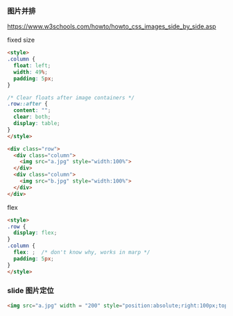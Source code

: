 ### 图片并排

https://www.w3schools.com/howto/howto_css_images_side_by_side.asp

fixed size
```html
<style>
.column {
  float: left;
  width: 49%;
  padding: 5px;
}

/* Clear floats after image containers */
.row::after {
  content: "";
  clear: both;
  display: table;
}
</style>

<div class="row">
  <div class="column">
    <img src="a.jpg" style="width:100%">
  </div>
  <div class="column">
    <img src="b.jpg" style="width:100%">
  </div>
</div>
```

flex
```html
<style>
.row {
  display: flex;
}
.column {
  flex: ;  /* don't know why, works in marp */
  padding: 5px;
}
</style>
```

### slide 图片定位

```html
<img src="a.jpg" width = "200" style="position:absolute;right:100px;top:320px;"/>
```
